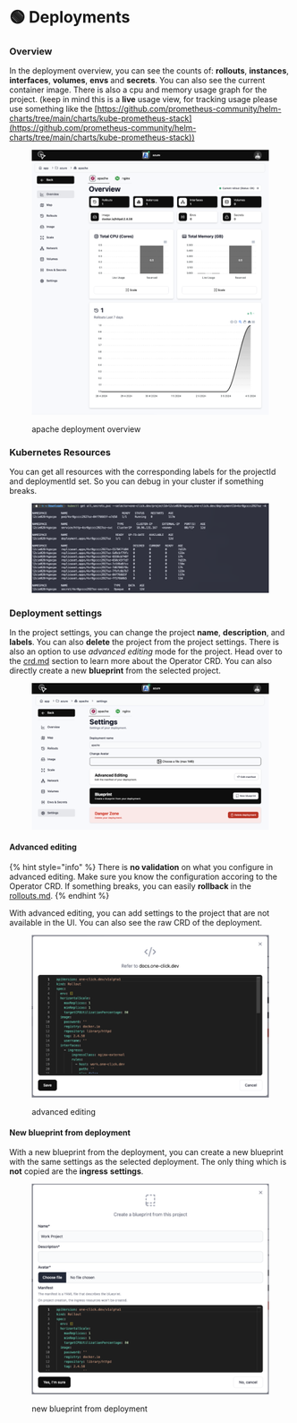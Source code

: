 # 🟢 Deployments

### Overview

In the deployment overview, you can see the counts of: **rollouts**, **instances**, **interfaces**, **volumes**, **envs** and **secrets**. You can also see the current container image. There is also a cpu and memory usage graph for the project. (keep in mind this is a **live** usage view, for tracking usage please use something like the [https://github.com/prometheus-community/helm-charts/tree/main/charts/kube-prometheus-stack](https://github.com/prometheus-community/helm-charts/tree/main/charts/kube-prometheus-stack))

<figure><img src="../.gitbook/assets/image (6).png" alt=""><figcaption><p>apache deployment overview</p></figcaption></figure>

### Kubernetes Resources

You can get all resources with the corresponding labels for the projectId and deploymentId set. So you can debug in your cluster if something breaks.

<figure><img src="../.gitbook/assets/image.png" alt=""><figcaption></figcaption></figure>

### Deployment settings

In the project settings, you can change the project **name**, **description**, and **labels**. You can also **delete** the project from the project settings. There is also an option to use _advanced editing_ mode for the project. Head over to the [crd.md](../operator-manual/crd.md "mention") section to learn more about the Operator CRD. You can also directly create a new **blueprint** from the selected project.

<figure><img src="../.gitbook/assets/image (7).png" alt=""><figcaption></figcaption></figure>

#### Advanced editing

{% hint style="info" %}
There is **no validation** on what you configure in advanced editing. Make sure you know the configuration accoring to the Operator CRD. If something breaks, you can easily **rollback** in the [rollouts.md](rollouts.md "mention").
{% endhint %}

With advanced editing, you can add settings to the project that are not available in the UI. You can also see the raw CRD of the deployment.

<figure><img src="../.gitbook/assets/image (53).png" alt=""><figcaption><p>advanced editing</p></figcaption></figure>

#### New blueprint from deployment

With a new blueprint from the deployment, you can create a new blueprint with the same settings as the selected deployment. The only thing which is **not** copied are the **ingress** **settings**.

<figure><img src="../.gitbook/assets/image (54).png" alt=""><figcaption><p>new blueprint from deployment</p></figcaption></figure>
